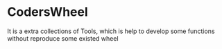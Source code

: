 # CodersWheel
It is a extra collections of Tools, which is help to develop some functions without reproduce some existed wheel
